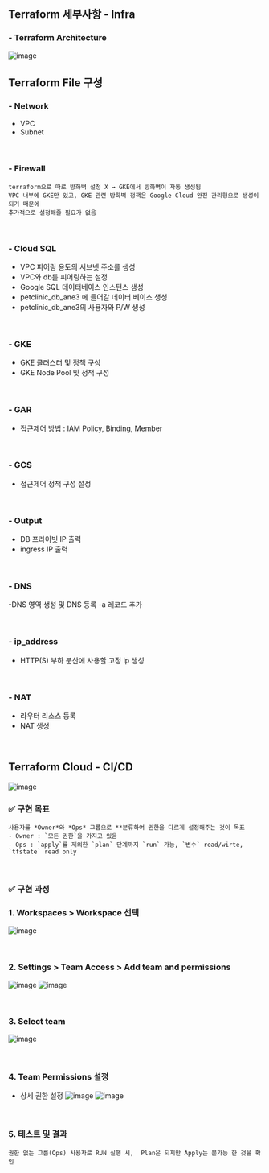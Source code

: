 ## Terraform 세부사항 - Infra
### - Terraform Architecture
![image](https://user-images.githubusercontent.com/117608997/215787778-f8978493-c220-4730-bbdd-b12606e77ec0.png)

## Terraform File 구성
### - Network
- VPC
- Subnet

</br>

### - Firewall
```
terraform으로 따로 방화벽 설정 X → GKE에서 방화벽이 자동 생성됨
VPC 내부에 GKE만 있고, GKE 관련 방화벽 정책은 Google Cloud 완전 관리형으로 생성이 되기 때문에
추가적으로 설정해줄 필요가 없음
```

</br>

### - Cloud SQL
- VPC 피어링 용도의 서브넷 주소를 생성
- VPC와 db를 피어링하는 설정
- Google SQL 데이터베이스 인스턴스 생성
- petclinic_db_ane3 에 들어갈 데이터 베이스 생성
- petclinic_db_ane3의 사용자와 P/W 생성

</br>

### - GKE
- GKE 클러스터 및 정책 구성
- GKE Node Pool 및 정책 구성

</br>

### - GAR
-  접근제어 방법 : IAM Policy, Binding, Member

</br>

### - GCS
- 접근제어 정책 구성 설정

</br>

### - Output
- DB 프라이빗 IP 출력
- ingress IP 출력

</br>

### - DNS
-DNS 영역 생성 및 DNS 등록
-a 레코드 추가

</br>

### - ip_address
- HTTP(S) 부하 분산에 사용할 고정 ip 생성

</br>

### - NAT
- 라우터 리소스 등록
- NAT 생성

</br>

## Terraform Cloud - CI/CD
![image](https://user-images.githubusercontent.com/117608997/215809198-bbd1f71e-4175-4702-9ca4-acc8554521be.png)

### ✅ 구현 목표
```
사용자를 *Owner*와 *Ops* 그룹으로 **분류하여 권한을 다르게 설정해주는 것이 목표
- Owner : `모든 권한`을 가지고 있음
- Ops : `apply`를 제외한 `plan` 단계까지 `run` 가능, `변수` read/wirte, `tfstate` read only
```

</br>

### ✅ 구현 과정
### 1. Workspaces > Workspace 선택
![image](https://user-images.githubusercontent.com/117608997/215797468-fc0f982c-16fd-40ca-aa80-9d4d07fdfbdf.png)

</br>

### 2. Settings > Team Access > Add team and permissions
![image](https://user-images.githubusercontent.com/117608997/215797490-33a595f0-3574-4c7c-80e6-5055e012414f.png)
![image](https://user-images.githubusercontent.com/117608997/215797519-45ebabe4-8a46-4df3-ae8f-b15582d9d821.png)

</br>

### 3. Select team
![image](https://user-images.githubusercontent.com/117608997/215797534-54561fa5-089c-4393-a069-58238c7dda56.png)

</br>

### 4. Team Permissions 설정
- 상세 권한 설정
![image](https://user-images.githubusercontent.com/117608997/215797551-f37cf564-bde3-48f3-8c24-df91e5b802b2.png)
![image](https://user-images.githubusercontent.com/117608997/215797573-23fea3f4-c93d-4504-9e29-f9306edbdb1c.png)

</br>

### 5. 테스트 및 결과
```
권한 없는 그룹(Ops) 사용자로 RUN 실행 시,  Plan은 되지만 Apply는 불가능 한 것을 확인
```


